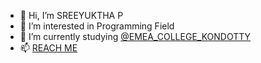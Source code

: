 - 👋 Hi, I’m SREEYUKTHA P
- 👀 I’m interested in Programming Field
- 🌱 I’m currently studying [@EMEA_COLLEGE_KONDOTTY](https://emeacollege.ac.in)
- 📫 [REACH ME](mailto:sreeyukthap@gmail.com)


